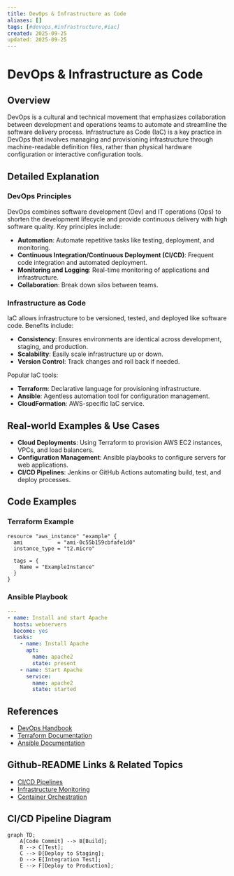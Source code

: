 ```yaml
---
title: DevOps & Infrastructure as Code
aliases: []
tags: [#devops,#infrastructure,#iac]
created: 2025-09-25
updated: 2025-09-25
---
```


# DevOps & Infrastructure as Code

## Overview

DevOps is a cultural and technical movement that emphasizes collaboration between development and operations teams to automate and streamline the software delivery process. Infrastructure as Code (IaC) is a key practice in DevOps that involves managing and provisioning infrastructure through machine-readable definition files, rather than physical hardware configuration or interactive configuration tools.

## Detailed Explanation

### DevOps Principles

DevOps combines software development (Dev) and IT operations (Ops) to shorten the development lifecycle and provide continuous delivery with high software quality. Key principles include:

- **Automation**: Automate repetitive tasks like testing, deployment, and monitoring.
- **Continuous Integration/Continuous Deployment (CI/CD)**: Frequent code integration and automated deployment.
- **Monitoring and Logging**: Real-time monitoring of applications and infrastructure.
- **Collaboration**: Break down silos between teams.

### Infrastructure as Code

IaC allows infrastructure to be versioned, tested, and deployed like software code. Benefits include:

- **Consistency**: Ensures environments are identical across development, staging, and production.
- **Scalability**: Easily scale infrastructure up or down.
- **Version Control**: Track changes and roll back if needed.

Popular IaC tools:

- **Terraform**: Declarative language for provisioning infrastructure.
- **Ansible**: Agentless automation tool for configuration management.
- **CloudFormation**: AWS-specific IaC service.

## Real-world Examples & Use Cases

- **Cloud Deployments**: Using Terraform to provision AWS EC2 instances, VPCs, and load balancers.
- **Configuration Management**: Ansible playbooks to configure servers for web applications.
- **CI/CD Pipelines**: Jenkins or GitHub Actions automating build, test, and deploy processes.

## Code Examples

### Terraform Example

```hcl
resource "aws_instance" "example" {
  ami           = "ami-0c55b159cbfafe1d0"
  instance_type = "t2.micro"

  tags = {
    Name = "ExampleInstance"
  }
}
```

### Ansible Playbook

```yaml
---
- name: Install and start Apache
  hosts: webservers
  become: yes
  tasks:
    - name: Install Apache
      apt:
        name: apache2
        state: present
    - name: Start Apache
      service:
        name: apache2
        state: started
```

## References

- [DevOps Handbook](https://itrevolution.com/book/the-devops-handbook/)
- [Terraform Documentation](https://www.terraform.io/docs)
- [Ansible Documentation](https://docs.ansible.com/)

## Github-README Links & Related Topics

- [CI/CD Pipelines](./ci-cd-pipelines/)
- [Infrastructure Monitoring](./infrastructure-monitoring/)
- [Container Orchestration](./container-orchestration/)

## CI/CD Pipeline Diagram

```mermaid
graph TD;
    A[Code Commit] --> B[Build];
    B --> C[Test];
    C --> D[Deploy to Staging];
    D --> E[Integration Test];
    E --> F[Deploy to Production];
```